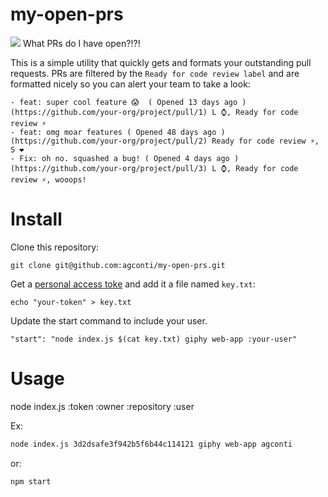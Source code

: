 # my-open-prs
![](https://media0.giphy.com/media/l2YWogPxLTLNSC9Dq/giphy.gif)
What PRs do I have open?!?!

This is a simple utility that quickly gets and formats your outstanding pull requests. PRs are filtered by the `Ready for code review label` and are formatted nicely so you can alert your team to take a look:

```
- feat: super cool feature 😱  ( Opened 13 days ago ) (https://github.com/your-org/project/pull/1) L ⌚, Ready for code review ⚡
- feat: omg moar features ( Opened 48 days ago ) (https://github.com/your-org/project/pull/2) Ready for code review ⚡, S ❤️
- Fix: oh no. squashed a bug! ( Opened 4 days ago ) (https://github.com/your-org/project/pull/3) L ⌚, Ready for code review ⚡, wooops!
```

# Install
Clone this repository:
```
git clone git@github.com:agconti/my-open-prs.git
```

Get a [personal access toke](https://github.com/settings/tokens) and add it a file named `key.txt`:
```
echo "your-token" > key.txt
```

Update the start command to include your user.
```
"start": "node index.js $(cat key.txt) giphy web-app :your-user"
```

# Usage

node index.js :token :owner :repository :user

Ex:
```bash
node index.js 3d2dsafe3f942b5f6b44c114121 giphy web-app agconti
```

or:
```
npm start
```
